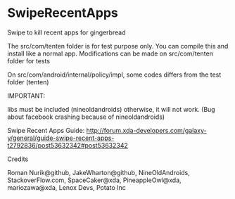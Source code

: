 # SwipeRecentApps
Swipe to kill recent apps for gingerbread

The src/com/tenten folder is for test purpose only. 
You can compile this and install like a normal app. 
Modifications can be made on src/com/tenten folder for tests

On src/com/android/internal/policy/impl, some codes differs from the test folder (tenten)

IMPORTANT:

libs must be included (nineoldandroids) otherwise, it will not work. (Bug about facebook crashing because of nineoldandroids)

Swipe Recent Apps Guide: http://forum.xda-developers.com/galaxy-y/general/guide-swipe-recent-apps-t2792836/post53632342#post53632342

Credits

Roman Nurik@github,
JakeWharton@github,
NineOldAndroids,
StackoverFlow.com,
SpaceCaker@xda,
PineappleOwl@xda,
mariozawa@xda,
Lenox Devs,
Potato Inc
